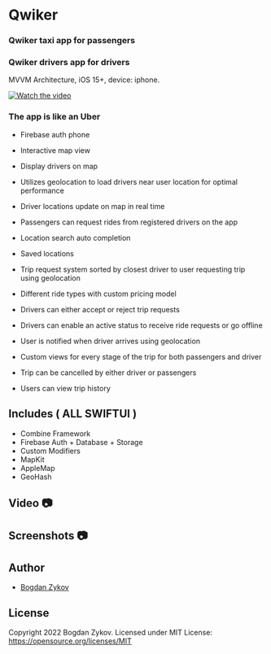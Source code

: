 # Qwiker


### Qwiker taxi app for passengers
### Qwiker drivers app for drivers

MVVM Architecture, iOS 15+, device: iphone.


[![Watch the video](https://img.youtube.com/vi/ZCs8IySBrxo/maxresdefault.jpg)](https://youtu.be/ZCs8IySBrxo)



### The app is like an Uber

 - Firebase auth phone 
 - Interactive map view 
 - Display drivers on map
 - Utilizes geolocation to load drivers near user location for optimal performance 
 - Driver locations update on map in real time

 - Passengers can request rides from registered drivers on the app
 - Location search auto completion 
 - Saved locations 
 - Trip request system sorted by closest driver to user requesting trip using geolocation
 - Different ride types with custom pricing model 
 - Drivers can either accept or reject trip requests 
 - Drivers can enable an active status to receive ride requests or go offline
 
 - User is notified when driver arrives using geolocation 
 - Custom views for every stage of the trip for both passengers and driver 
 - Trip can be cancelled by either driver or passengers 
 - Users can view trip history 

## Includes ( ALL SWIFTUI )
- Combine Framework
- Firebase Auth + Database + Storage
- Custom Modifiers
- MapKit
- AppleMap 
- GeoHash

## Video 📷


## Screenshots 📷



## Author
* [Bogdan Zykov](https://github.com/BogdanZyk)

## License

 Copyright 2022 Bogdan Zykov.
 Licensed under MIT License: https://opensource.org/licenses/MIT
